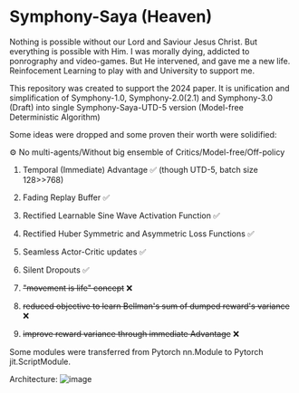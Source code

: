 # Symphony-Saya (Heaven)

Nothing is possible without our Lord and Saviour Jesus Christ. But everything is possible with Him. I was morally dying, addicted to ponrography and video-games. But He intervened, and gave me a new life. Reinfocement Learning to play with and University to support me.

This repository was created to support the 2024 paper.
It is unification and simplification of Symphony-1.0, Symphony-2.0(2.1) and Symphony-3.0 (Draft) into single Symphony-Saya-UTD-5 version (Model-free Deterministic Algorithm)

Some ideas were dropped and some proven their worth were solidified:

⚙ No multi-agents/Without big ensemble of Critics/Model-free/Off-policy

1. Temporal (Immediate) Advantage ✅ (though UTD-5, batch size 128>>768)
2. Fading Replay Buffer ✅
3. Rectified Learnable Sine Wave Activation Function ✅
4. Rectified Huber Symmetric and Asymmetric Loss Functions ✅
5. Seamless Actor-Critic updates ✅
6. Silent Dropouts ✅

1. <del>"movement is life" concept</del> ❌
2. <del>reduced objective to learn Bellman's sum of dumped reward's variance</del> ❌
3. <del>improve reward variance through immediate Advantage</del> ❌

Some modules were transferred from Pytorch nn.Module to Pytorch jit.ScriptModule.

Architecture:
![image](https://github.com/user-attachments/assets/65f6830c-687f-427f-8734-157b76018927)




